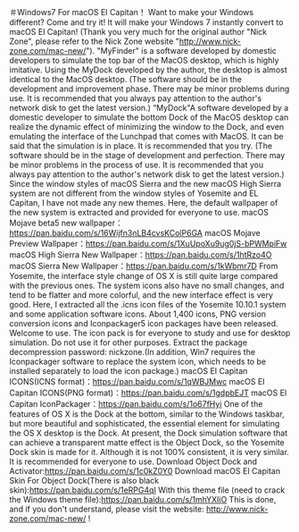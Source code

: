 ＃Windows7 For macOS EI Capitan！
Want to make your Windows different? Come and try it! It will make your Windows 7 instantly convert to macOS EI Capitan! (Thank you very much for the original author "Nick Zone", please refer to the Nick Zone website "http://www.nick-zone.com/mac-new/").
"MyFinder" is a software developed by domestic developers to simulate the top bar of the MacOS desktop, which is highly imitative. Using the MyDock developed by the author, the desktop is almost identical to the MacOS desktop. (The software should be in the development and improvement phase. There may be minor problems during use. It is recommended that you always pay attention to the author's network disk to get the latest version.)
“MyDock"A software developed by a domestic developer to simulate the bottom Dock of the MacOS desktop can realize the dynamic effect of minimizing the window to the Dock, and even emulating the interface of the Lunchpad that comes with MacOS. It can be said that the simulation is in place. It is recommended that you try. (The software should be in the stage of development and perfection. There may be minor problems in the process of use. It is recommended that you always pay attention to the author's network disk to get the latest version.)
Since the window styles of macOS Sierra and the new macOS High Sierra system are not different from the window styles of Yosemite and EL Capitan, I have not made any new themes. Here, the default wallpaper of the new system is extracted and provided for everyone to use.
macOS Mojave beta5 new wallpaper：https://pan.baidu.com/s/16Wijfn3nLB4cvsKColP6GA
macOS Mojave Preview Wallpaper：https://pan.baidu.com/s/1XuUpoXu9ug0jS-bPWMpiFw
macOS High Sierra New Wallpaper：https://pan.baidu.com/s/1htRzo4O
macOS Sierra New Wallpaper：https://pan.baidu.com/s/1kWbmr7D
From Yosemite, the interface style change of OS X is still quite large compared with the previous ones. The system icons also have no small changes, and tend to be flatter and more colorful, and the new interface effect is very good. Here, I extracted all the .icns icon files of the Yosemite 10.10.1 system and some application software icons. About 1,400 icons, PNG version conversion icons and Iconpackager5 icon packages have been released. Welcome to use. The icon pack is for everyone to study and use for desktop simulation. Do not use it for other purposes. Extract the package decompression password: nickzone.(In addition, Win7 requires the Iconpackager software to replace the system icon, which needs to be installed separately to load the icon package.)
macOS EI Capitan ICONS(ICNS format)：https://pan.baidu.com/s/1qWBJMwc
macOS EI Capitan ICONS(PNG format)：https://pan.baidu.com/s/1gdpbEJT
macOS EI Capitan IconPackager：https://pan.baidu.com/s/1o67fHyi
One of the features of OS X is the Dock at the bottom, similar to the Windows taskbar, but more beautiful and sophisticated, the essential element for simulating the OS X desktop is the Dock. At present, the Dock simulation software that can achieve a transparent matte effect is the Object Dock, so the Yosemite Dock skin is made for it. Although it is not 100% consistent, it is very similar. It is recommended for everyone to use.
Download Object Dock and Activator:https://pan.baidu.com/s/1c0kZ0Y0
Download macOS EI Capitan Skin For Object Dock(There is also black skin):https://pan.baidu.com/s/1eRPG4qI
With this theme file (need to crack the Windows theme file):https://pan.baidu.com/s/1mhYXIiO
This is done, and if you don't understand, please visit the website: http://www.nick-zone.com/mac-new/ !
